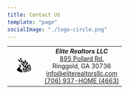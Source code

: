 ```yaml
---
title: Contact Us
template: "page"
socialImage: "./logo-circle.png"
---
```

<div style="text-align:center">
<table style="margin-left:auto;margin-right:auto;">
  <tr>
    <td><img src="https://raw.githubusercontent.com/charles-hood/redesign-elite-1/master/content/pages/contacts/logo-circle.png" width="64" height="64" /></td>
    <td><strong><em>Elite Realtors LLC<br /></em></strong>
      <a href="https://maps.apple.com/?address=895%20Pollard%20Rd,%20Ringgold,%20GA%20%2030736,%20United%20States&ll=34.910413,-85.138420&q=895%20Pollard%20Rd&_ext=EiYp9vGG2/JzQUAxIK/UfjhJVcA5dMesNxl1QUBBgP6uBIVIVcBQBA%3D%3D">895 Pollard Rd.</a><br />
Ringgold, GA 30736<br />
<a href="mailto:info@eliterealtorsllc.com">info@eliterealtorsllc.com</a><br />
<a href="tel:7069374663">(706) 937-HOME (4663)</a>
</td>
  </tr>
</table>
</div>
